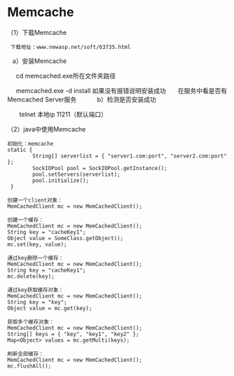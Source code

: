 # Memcache
（1）下载Memcache

     下载地址：www.newasp.net/soft/63735.html
    
    a）安装Memcache
    
      cd memcached.exe所在文件夹路径
      
      memcached.exe -d install 如果没有报错说明安装成功
      
      在服务中看是否有Memcached Server服务
        
    b）检测是否安装成功  
    
        telnet 本地ip 11211（默认端口）
       
（2）java中使用Memcache

    初始化：memcache 
    static {  
            String[] serverlist = { "server1.com:port", "server2.com:port" };  
            SockIOPool pool = SockIOPool.getInstance();  
            pool.setServers(serverlist);  
            pool.initialize();  
     }  

    创建一个client对象： 
    MemCachedClient mc = new MemCachedClient();  

    创建一个缓存： 
    MemCachedClient mc = new MemCachedClient();  
    String key = "cacheKey1";  
    Object value = SomeClass.getObject();  
    mc.set(key, value);  

    通过key删除一个缓存： 
    MemCachedClient mc = new MemCachedClient();  
    String key = "cacheKey1";  
    mc.delete(key);  

    通过key获取缓存对象： 
    MemCachedClient mc = new MemCachedClient();  
    String key = "key";  
    Object value = mc.get(key);  

    获取多个缓存对象： 
    MemCachedClient mc = new MemCachedClient();  
    String[] keys = { "key", "key1", "key2" };  
    Map<Object> values = mc.getMulti(keys);  

    刷新全部缓存： 
    MemCachedClient mc = new MemCachedClient();  
    mc.flushAll(); 

